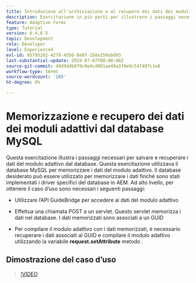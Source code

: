 ```yaml
---
title: Introduzione all'archiviazione e al recupero dei dati dei moduli dal database MySQL
description: Esercitazione in più parti per illustrare i passaggi necessari per memorizzare e recuperare i dati dei moduli
feature: Adaptive Forms
type: Tutorial
version: 6.4,6.5
topic: Development
role: Developer
level: Experienced
exl-id: 95795102-4278-4556-8e0f-1b8a359ab093
last-substantial-update: 2019-07-07T00:00:00Z
source-git-commit: 48d9ddb870c0e4cd001ae49a3f0e9c547407c1e8
workflow-type: tm+mt
source-wordcount: '165'
ht-degree: 0%

---
```


# Memorizzazione e recupero dei dati dei moduli adattivi dal database MySQL

Questa esercitazione illustra i passaggi necessari per salvare e recuperare i dati del modulo adattivo dal database. Questa esercitazione utilizzava il database MySQL per memorizzare i dati del modulo adattivo. Il database desiderato può essere utilizzato per memorizzare i dati finché sono stati implementati i driver specifici del database in AEM. Ad alto livello, per ottenere il caso d’uso sono necessari i seguenti passaggi:

* Utilizzare l’API GuideBridge per accedere ai dati del modulo adattivo

* Effettua una chiamata POST a un servlet. Questo servlet memorizza i dati nel database. I dati memorizzati sono associati a un GUID

* Per compilare il modulo adattivo con i dati memorizzati, è necessario recuperare i dati associati al GUID e compilare il modulo adattivo utilizzando la variabile **request.setAttribute** metodo .

## Dimostrazione del caso d’uso

>[!VIDEO](https://video.tv.adobe.com/v/27829?quality=12&learn=on)


